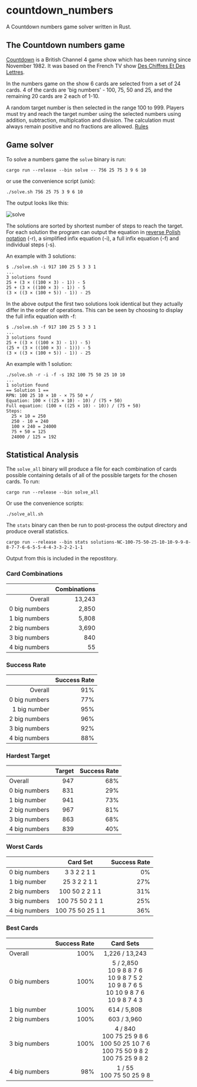 # countdown_numbers
A Countdown numbers game solver written in Rust.

## The Countdown numbers game
[Countdown](https://en.wikipedia.org/wiki/Countdown_(game_show)) is a British Channel 4 game show which has been running since November 1982. It was based on the French TV show [Des Chiffres Et Des Lettres](https://en.wikipedia.org/wiki/Des_chiffres_et_des_lettres).

In the numbers game on the show 6 cards are selected from a set of 24 cards. 4 of the cards are 'big numbers' - 100, 75, 50 and 25, and the remaining 20 cards are 2 each of 1-10.

A random target number is then selected in the range 100 to 999. Players must try and reach the target number using the selected numbers using addition, subtraction, multiplcation and division. The calculation must always remain positive and no fractions are allowed. [Rules](https://en.wikipedia.org/wiki/Countdown_(game_show)#Numbers_round)

## Game solver
To solve a numbers game the `solve` binary is run:
```
cargo run --release --bin solve -- 756 25 75 3 9 6 10
```
or use the convenience script (unix):
```
./solve.sh 756 25 75 3 9 6 10
```
The output looks like this:

![solve](https://user-images.githubusercontent.com/4271248/190327456-307aecb4-02f0-42f5-8f71-377bc96e52e8.png)

The solutions are sorted by shortest number of steps to reach the target. For each solution the program can output the equation in [reverse Polish notation](https://en.wikipedia.org/wiki/Reverse_Polish_notation) (-r), a simplified infix equation (-i), a full infix equation (-f) and individual steps (-s).

An example with 3 solutions:

```
$ ./solve.sh -i 917 100 25 5 3 3 1
...
3 solutions found
25 + (3 × ((100 × 3) - 1)) - 5
25 + (3 × ((100 × 3) - 1)) - 5
(3 × ((3 × (100 + 5)) - 1)) - 25
```

In the above output the first two solutions look identical but they actually differ in the order of operations. This can be seen by choosing to display the full infix equation with -f:

```
$ ./solve.sh -f 917 100 25 5 3 3 1
...
3 solutions found
25 + ((3 × ((100 × 3) - 1)) - 5)
(25 + (3 × ((100 × 3) - 1))) - 5
(3 × ((3 × (100 + 5)) - 1)) - 25
```

An example with 1 solution:
```
./solve.sh -r -i -f -s 192 100 75 50 25 10 10
...
1 solution found
== Solution 1 ==
RPN: 100 25 10 × 10 - × 75 50 + /
Equation: 100 × ((25 × 10) - 10) / (75 + 50)
Full equation: (100 × ((25 × 10) - 10)) / (75 + 50)
Steps:
  25 × 10 = 250
  250 - 10 = 240
  100 × 240 = 24000
  75 + 50 = 125
  24000 / 125 = 192
```
 
## Statistical Analysis
The `solve_all` binary will produce a file for each combination of cards possible containing details of all of the possible targets for the chosen cards.
To run:

```
cargo run --release --bin solve_all
```
Or use the convenience scripts:
```
./solve_all.sh
```

The `stats` binary can then be run to post-process the output directory and produce overall statistics.
```
cargo run --release --bin stats solutions-NC-100-75-50-25-10-10-9-9-8-8-7-7-6-6-5-5-4-4-3-3-2-2-1-1
```

Output from this is included in the repostitory.

### Card Combinations

|               | Combinations |
|--------------:|-------------:|
| Overall       |       13,243 |
| 0 big numbers |        2,850 |
| 1 big numbers |        5,808 |
| 2 big numbers |        3,690 |
| 3 big numbers |          840 |
| 4 big numbers |           55 |

### Success Rate

|               | Success Rate |
|--------------:|-------------:|
| Overall       |          91% |
| 0 big numbers |          77% |
| 1 big number  |          95% |
| 2 big numbers |          96% |
| 3 big numbers |          92% |
| 4 big numbers |          88% |

### Hardest Target

|               | Target | Success Rate |
|---------------|-------:|-------------:|
| Overall       |    947 |          68% |
| 0 big numbers |    831 |          29% |
| 1 big number  |    941 |          73% |
| 2 big numbers |    967 |          81% |
| 3 big numbers |    863 |          68% |
| 4 big numbers |    839 |          40% |

### Worst Cards

|               | Card Set         | Success Rate |
|---------------|:----------------:|-------------:|
| 0 big numbers | 3 3 2 2 1 1      |          0%  |
| 1 big number  | 25 3 2 2 1 1     |          27% |
| 2 big numbers | 100 50 2 2 1 1   |          31% |
| 3 big numbers | 100 75 50 2 1 1  |          25% |
| 4 big numbers | 100 75 50 25 1 1 |          36% |

### Best Cards

|               | Success Rate | Card Sets      |
|---------------|-------------:|:--------------:|
| Overall       |         100% | 1,226 / 13,243 |
| 0 big numbers |         100% | 5 / 2,850 <br/> 10 9 8 8 7 6 <br/> 10 9 8 7 5 2 <br/> 10 9 8 7 6 5 <br/> 10 10 9 8 7 6 <br/> 10 9 8 7 4 3 |
| 1 big number  |         100% | 614 / 5,808    |
| 2 big numbers |         100% | 603 / 3,960    |
| 3 big numbers |         100% | 4 / 840 <br/> 100 75 25 9 8 6 <br/> 100 50 25 10 7 6 <br/> 100 75 50 9 8 2 <br/> 100 75 25 9 8 2 |
| 4 big numbers |          98% | 1 / 55 <br/> 100 75 50 25 9 8 |
